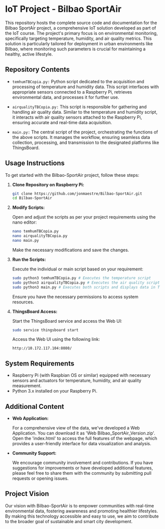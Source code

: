 # IoT Project - Bilbao SportAir

This repository hosts the complete source code and documentation for the Bilbao SportAir project, a comprehensive IoT solution developed as part of the IoT course. The project's primary focus is on environmental monitoring, specifically targeting temperature, humidity, and air quality metrics. This solution is particularly tailored for deployment in urban environments like Bilbao, where monitoring such parameters is crucial for maintaining a healthy, active lifestyle.

## Repository Contents

- `temhumTBCopia.py:` Python script dedicated to the acquisition and processing of temperature and humidity data. This script interfaces with appropriate sensors connected to a Raspberry Pi, retrieves environmental data, and processes it for further use.

- `airqualityTBCopia.py:` This script is responsible for gathering and handling air quality data. Similar to the temperature and humidity script, it interacts with air quality sensors attached to the Raspberry Pi, ensuring accurate and real-time data acquisition.

- `main.py:` The central script of the project, orchestrating the functions of the above scripts. It manages the workflow, ensuring seamless data collection, processing, and transmission to the designated platforms like ThingsBoard.

## Usage Instructions

To get started with the Bilbao-SportAir project, follow these steps:

1. **Clone Repository on Raspberry Pi:**

   ```bash
   git clone https://github.com/jonmaestre/Bilbao-SportAir.git
   cd Bilbao-SportAir
   ```

2. **Modify Scripts:**
   
   Open and adjust the scripts as per your project requirements using the nano editor:
   
   ```bash
   nano temhumTBCopia.py
   nano airqualityTBCopia.py
   nano main.py
   ```
   
   Make the necessary modifications and save the changes.

3. **Run the Scripts:**

   Execute the individual or main script based on your requirement:
   
   ```bash
   sudo python3 temhumTBCopia.py # Executes the temperature script
   sudo python3 airqualityTBCopia.py # Executes the air quality script
   sudo python3 main.py # Executes both scripts and displays data in ThingsBoard
   ```
   
   Ensure you have the necessary permissions to access system resources.

4. **ThingsBoard Access:**

   Start the ThingsBoard service and access the Web UI:
   
   ```bash
   sudo service thingsboard start
   ```
   
   Access the Web UI using the following link:
   
   `http://10.172.117.104:8080/`

## System Requirements

- Raspberry Pi (with Raspbian OS or similar) equipped with necessary sensors and actuators for temperature, humidity, and air quality measurement.
- Python 3.x installed on your Raspberry Pi.

## Additional Content

- **Web Application:**
  
  For a comprehensive view of the data, we've developed a Web Application. You can download it as 'Web Bilbao_SportAir_Version.zip'. Open the 'index.html' to access the full features of the webpage, which provides a user-friendly interface for data visualization and analysis.

- **Community Support:**

  We encourage community involvement and contributions. If you have suggestions for improvements or have developed additional features, please feel free to share them with the community by submitting pull requests or opening issues.

## Project Vision

Our vision with Bilbao-SportAir is to empower communities with real-time environmental data, fostering awareness and promoting healthier lifestyles. By making this technology accessible and easy to use, we aim to contribute to the broader goal of sustainable and smart city development.
